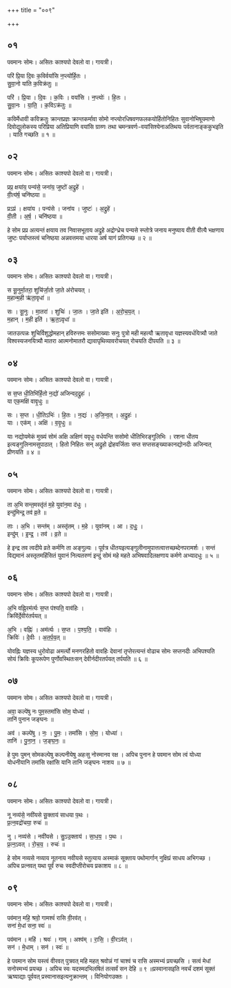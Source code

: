 +++
title = "००९"

+++


## ०१
पवमानः सोमः। असितः काश्यपो देवलो वा। गायत्री।

परि॑ प्रि॒या दि॒वः क॒विर्वयां॑सि न॒प्त्यो॑र्हि॒तः ।  
सु॒वा॒नो या॑ति क॒विक्र॑तुः ॥

परि॑ । प्रि॒या । दि॒वः । क॒विः । वयां॑सि । न॒प्त्योः॑ । हि॒तः ।  
सु॒वा॒नः । या॒ति॒ । क॒विऽक्र॑तुः ॥

कविर्मेधावी कविक्रतुः क्रान्तप्रज्ञः क्रान्तकर्मावा सोमो नप्त्योरधिषवणफलकयोर्हितोनिहितः सुवानोभिषूयमाणो दिवोद्युलोकस्य परिप्रिया अतिप्रियाणि वयांसि ग्राव्णः तथा चमन्त्रवर्णः-वयांसिश्येनाअतिथयः पर्वतानाङ्ककुभइति । याति गच्छति ॥ १ ॥

## ०२
पवमानः सोमः। असितः काश्यपो देवलो वा। गायत्री।

प्रप्र॒ क्षया॑य॒ पन्य॑से॒ जना॑य॒ जुष्टो॑ अ॒द्रुहे॑ ।  
वी॒त्य॑र्ष॒ चनि॑ष्ठया ॥

प्रऽप्र॑ । क्षया॑य । पन्य॑से । जना॑य । जुष्टः॑ । अ॒द्रुहे॑ ।  
वी॒ती । अ॒र्ष॒ । चनि॑ष्ठया ॥

हे सोम प्रप्र अत्यन्तं क्षयाय तव निवासभूताय अद्रुहे अद्रोग्ध्रेच पन्यसे स्प्तोत्रे जनाय मनुष्याय वीती वीत्यै भक्षणाय जुष्टः पर्याप्तस्त्वं चनिष्ठया अन्नवत्तमया धारया अर्ष यागं प्रतिगच्छ ॥ २ ॥

## ०३
पवमानः सोमः। असितः काश्यपो देवलो वा। गायत्री।

स सू॒नुर्मा॒तरा॒ शुचि॑र्जा॒तो जा॒ते अ॑रोचयत् ।  
म॒हान्म॒ही ऋ॑ता॒वृधा॑ ॥

सः । सू॒नुः । मा॒तरा॑ । शुचिः॑ । जा॒तः । जा॒ते इति॑ । अ॒रो॒च॒य॒त् ।  
म॒हान् । म॒ही इति॑ । ऋ॒त॒ऽवृधा॑ ॥

जातउत्पन्नः शुचिर्विशुद्धोमहान् हविरुत्तमः ससोमाख्याः सनुः पुत्रो मही महत्यौ ऋतावृधा यज्ञस्यवर्धयित्र्यौ जाते विश्वस्यजनयित्र्यौ मातरा आत्मनोमातरौ द्यावापृथिव्यावरोचयत् रोचयति दीपयति ॥ ३ ॥

## ०४
पवमानः सोमः। असितः काश्यपो देवलो वा। गायत्री।

स स॒प्त धी॒तिभि॑र्हि॒तो न॒द्यो॑ अजिन्वद॒द्रुहः॑ ।  
या एक॒मक्षि॑ वावृ॒धुः ॥

सः । स॒प्त । धी॒तिऽभिः॑ । हि॒तः । न॒द्यः॑ । अ॒जि॒न्व॒त् । अ॒द्रुहः॑ ।  
याः । एक॑म् । अक्षि॑ । व॒वृ॒धुः ॥

याः नद्योयमेकं मुख्यं सोमं अक्षि अक्षिणं ववृधुः वर्धयन्ति ससोमो धीतिभिरङ्गुलिभिः । रशना धीतय इत्यङ्गुलिनामसुपाठात् । हितो निहितः सन् अद्रुहो द्रोहवर्जिताः सप्त सप्तसङ्ख्याकानद्योनदीः अजिन्वत् प्रीणयति ॥ ४ ॥

## ०५
पवमानः सोमः। असितः काश्यपो देवलो वा। गायत्री।

ता अ॒भि सन्त॒मस्तृ॑तं म॒हे युवा॑न॒मा द॑धुः ।  
इन्दु॑मिन्द्र॒ तव॑ व्र॒ते ॥

ताः । अ॒भि । सन्त॑म् । अस्तृ॑तम् । म॒हे । युवा॑नम् । आ । द॒धुः॒ ।  
इन्दु॑म् । इ॒न्द्र॒ । तव॑ । व्र॒ते ॥

हे इन्द्र तव त्वदीये व्रते कर्मणि ता अङ्गुल्यः । पूर्वत्र धीतयइत्यङ्गुलीनामुपात्तत्वात्तच्छब्देनपरामर्शः । सन्तं विद्यमानं अस्तृतमहिंसितं युवानं नित्यतरुणं इन्दुं सोमं महे महते अभिषवादिलक्षणाय कर्मणे अभ्यादधुः ॥ ५ ॥

## ०६
पवमानः सोमः। असितः काश्यपो देवलो वा। गायत्री।

अ॒भि वह्नि॒रम॑र्त्यः स॒प्त प॑श्यति॒ वाव॑हिः ।  
क्रिवि॑र्दे॒वीर॑तर्पयत् ॥

अ॒भि । वह्निः॑ । अम॑र्त्यः । स॒प्त । प॒श्य॒ति॒ । वाव॑हिः ।  
क्रिविः॑ । दे॒वीः । अ॒त॒र्प॒य॒त् ॥

योवह्निः यज्ञस्य धुरोवोढा अमर्त्यो मनणरहितो वावहिः देवानां तृप्तेरत्यन्तं वोढाच सोमः सप्तनदीः अभिपश्यति सोयं क्रिविः कूपरूपेण पुर्णोवस्थितःसन् देवीर्नदीरतर्पयत् तर्पयति ॥ ६ ॥

## ०७
पवमानः सोमः। असितः काश्यपो देवलो वा। गायत्री।

अवा॒ कल्पे॑षु नः पुम॒स्तमां॑सि सोम॒ योध्या॑ ।  
तानि॑ पुनान जङ्घनः ॥

अव॑ । कल्पे॑षु । नः॒ । पु॒मः॒ । तमां॑सि । सो॒म॒ । योध्या॑ ।  
तानि॑ । पु॒ना॒न॒ । ज॒ङ्घ॒नः॒ ॥

हे पुमः पुमन् सोमकल्पेषु कल्पनीयेषु अहःसु नोस्मानव रक्ष । अपिच पुनान हे पवमान सोम त्वं योध्या योधनीयानि तमांसि रक्षांसि यानि तानि जङ्घनः नाशय ॥ ७ ॥

## ०८
पवमानः सोमः। असितः काश्यपो देवलो वा। गायत्री।

नू नव्य॑से॒ नवी॑यसे सू॒क्ताय॑ साधया प॒थः ।  
प्र॒त्न॒वद्रो॑चया॒ रुचः॑ ॥

नु । नव्य॑से । नवी॑यसे । सु॒ऽउ॒क्ताय॑ । सा॒ध॒य॒ । प॒थः ।  
प्र॒त्न॒ऽवत् । रो॒च॒य॒ । रुचः॑ ॥

हे सोम नव्यसे नव्याय नूतनाय नवीयसे स्तुत्याय अस्माकं सूक्ताय पथोमार्गान् नुक्षिप्रं साधय अभिगच्छ । अपिच प्रत्नवत् यथा पूर्वं रुचः स्वदीप्तीरोचय प्रकाशय ॥ ८ ॥

## ०९
पवमानः सोमः। असितः काश्यपो देवलो वा। गायत्री।

पव॑मान॒ महि॒ श्रवो॒ गामश्वं॑ रासि वी॒रव॑त् ।  
सना॑ मे॒धां सना॒ स्वः॑ ॥

पव॑मान । महि॑ । श्रवः॑ । गाम् । अश्व॑म् । रा॒सि॒ । वी॒रऽव॑त् ।  
सन॑ । मे॒धाम् । सन॑ । स्वः॑ ॥

हे पवमान सोम यस्त्वं वीरवत् पुत्रवत् महि महत् श्रवोन्नं गां चाश्वं च रासि अस्मभ्यं प्रयच्छसि । सत्वं मेधां सनोस्मभ्यं प्रयच्छ । अपिच स्वः यदस्मदभिलषितं तत्सर्वं सन देहि ॥ ९ ॥प्रस्वानासइति नवर्चं दशमं सूक्तं ऋष्याद्याः पूर्ववत् प्रस्वानासइत्यनुक्रान्तम् । विनियोगउक्तः ।